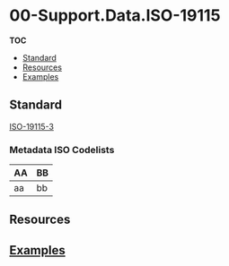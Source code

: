 # 00-Support.Data.ISO-19115

**TOC**

  - [Standard](#standard)
  - [Resources](#resources)
  - [Examples](#examples)


## Standard

[ISO-19115-3](http://wiki.esipfed.org/index.php/ISO_19115-3_Codelists)

### Metadata ISO Codelists

| AA | BB |
| -- | -- |
| aa | bb |

## Resources


## [Examples](examples/README.md#iso-19115)
